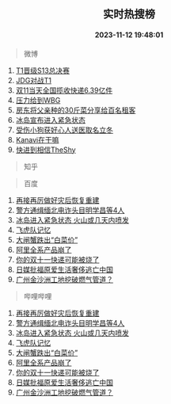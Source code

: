 <div align="center"><h2>实时热搜榜</h2><h4>2023-11-12 19:48:01</h4></div>

> 微博  

1. [T1晋级S13总决赛](https://s.weibo.com/weibo?q=%23T1%E6%99%8B%E7%BA%A7S13%E6%80%BB%E5%86%B3%E8%B5%9B%23&t=31&band_rank=1&Refer=top)<br />
2. [JDG对战T1](https://s.weibo.com/weibo?q=%23JDG%E5%AF%B9%E6%88%98T1%23&t=31&band_rank=2&Refer=top)<br />
3. [双11当天全国揽收快递6.39亿件](https://s.weibo.com/weibo?q=%23%E5%8F%8C11%E5%BD%93%E5%A4%A9%E5%85%A8%E5%9B%BD%E6%8F%BD%E6%94%B6%E5%BF%AB%E9%80%926.39%E4%BA%BF%E4%BB%B6%23&t=31&band_rank=3&Refer=top)<br />
4. [压力给到WBG](https://s.weibo.com/weibo?q=%23%E5%8E%8B%E5%8A%9B%E7%BB%99%E5%88%B0WBG%23&t=31&band_rank=4&Refer=top)<br />
5. [房东将父亲种的30斤菜分享给百名租客](https://s.weibo.com/weibo?q=%23%E6%88%BF%E4%B8%9C%E5%B0%86%E7%88%B6%E4%BA%B2%E7%A7%8D%E7%9A%8430%E6%96%A4%E8%8F%9C%E5%88%86%E4%BA%AB%E7%BB%99%E7%99%BE%E5%90%8D%E7%A7%9F%E5%AE%A2%23&t=31&band_rank=5&Refer=top)<br />
6. [冰岛宣布进入紧急状态](https://s.weibo.com/weibo?q=%23%E5%86%B0%E5%B2%9B%E5%AE%A3%E5%B8%83%E8%BF%9B%E5%85%A5%E7%B4%A7%E6%80%A5%E7%8A%B6%E6%80%81%23&t=31&band_rank=6&Refer=top)<br />
7. [受伤小狗获好心人送医取名立冬](https://s.weibo.com/weibo?q=%23%E5%8F%97%E4%BC%A4%E5%B0%8F%E7%8B%97%E8%8E%B7%E5%A5%BD%E5%BF%83%E4%BA%BA%E9%80%81%E5%8C%BB%E5%8F%96%E5%90%8D%E7%AB%8B%E5%86%AC%23&t=31&band_rank=7&Refer=top)<br />
8. [Kanavi在干嘛](https://s.weibo.com/weibo?q=%23Kanavi%E5%9C%A8%E5%B9%B2%E5%98%9B%23&t=31&band_rank=8&Refer=top)<br />
9. [快进到相信TheShy](https://s.weibo.com/weibo?q=%E5%BF%AB%E8%BF%9B%E5%88%B0%E7%9B%B8%E4%BF%A1TheShy&t=31&band_rank=9&Refer=top)<br />

> 知乎  


> 百度  

1. [再接再厉做好灾后恢复重建](https://www.baidu.com/s?wd=%E5%86%8D%E6%8E%A5%E5%86%8D%E5%8E%89%E5%81%9A%E5%A5%BD%E7%81%BE%E5%90%8E%E6%81%A2%E5%A4%8D%E9%87%8D%E5%BB%BA&sa=fyb_news&rsv_dl=fyb_news)<br />
2. [警方通缉缅北电诈头目明学昌等4人](https://www.baidu.com/s?wd=%E8%AD%A6%E6%96%B9%E9%80%9A%E7%BC%89%E7%BC%85%E5%8C%97%E7%94%B5%E8%AF%88%E5%A4%B4%E7%9B%AE%E6%98%8E%E5%AD%A6%E6%98%8C%E7%AD%894%E4%BA%BA&sa=fyb_news&rsv_dl=fyb_news)<br />
3. [冰岛进入紧急状态 火山或几天内喷发](https://www.baidu.com/s?wd=%E5%86%B0%E5%B2%9B%E8%BF%9B%E5%85%A5%E7%B4%A7%E6%80%A5%E7%8A%B6%E6%80%81+%E7%81%AB%E5%B1%B1%E6%88%96%E5%87%A0%E5%A4%A9%E5%86%85%E5%96%B7%E5%8F%91&sa=fyb_news&rsv_dl=fyb_news)<br />
4. [飞虎队记忆](https://www.baidu.com/s?wd=%E9%A3%9E%E8%99%8E%E9%98%9F%E8%AE%B0%E5%BF%86&sa=fyb_news&rsv_dl=fyb_news)<br />
5. [大闸蟹跌出“白菜价”](https://www.baidu.com/s?wd=%E5%A4%A7%E9%97%B8%E8%9F%B9%E8%B7%8C%E5%87%BA%E2%80%9C%E7%99%BD%E8%8F%9C%E4%BB%B7%E2%80%9D&sa=fyb_news&rsv_dl=fyb_news)<br />
6. [阿里全系产品崩了](https://www.baidu.com/s?wd=%E9%98%BF%E9%87%8C%E5%85%A8%E7%B3%BB%E4%BA%A7%E5%93%81%E5%B4%A9%E4%BA%86&sa=fyb_news&rsv_dl=fyb_news)<br />
7. [你的双十一快递可能被烧了](https://www.baidu.com/s?wd=%E4%BD%A0%E7%9A%84%E5%8F%8C%E5%8D%81%E4%B8%80%E5%BF%AB%E9%80%92%E5%8F%AF%E8%83%BD%E8%A2%AB%E7%83%A7%E4%BA%86&sa=fyb_news&rsv_dl=fyb_news)<br />
8. [日媒批福原爱生活奢侈逃亡中国](https://www.baidu.com/s?wd=%E6%97%A5%E5%AA%92%E6%89%B9%E7%A6%8F%E5%8E%9F%E7%88%B1%E7%94%9F%E6%B4%BB%E5%A5%A2%E4%BE%88%E9%80%83%E4%BA%A1%E4%B8%AD%E5%9B%BD&sa=fyb_news&rsv_dl=fyb_news)<br />
9. [广州金沙洲工地挖破燃气管道？](https://www.baidu.com/s?wd=%E5%B9%BF%E5%B7%9E%E9%87%91%E6%B2%99%E6%B4%B2%E5%B7%A5%E5%9C%B0%E6%8C%96%E7%A0%B4%E7%87%83%E6%B0%94%E7%AE%A1%E9%81%93%EF%BC%9F&sa=fyb_news&rsv_dl=fyb_news)<br />

> 哔哩哔哩  

1. [再接再厉做好灾后恢复重建](https://www.baidu.com/s?wd=%E5%86%8D%E6%8E%A5%E5%86%8D%E5%8E%89%E5%81%9A%E5%A5%BD%E7%81%BE%E5%90%8E%E6%81%A2%E5%A4%8D%E9%87%8D%E5%BB%BA&sa=fyb_news&rsv_dl=fyb_news)<br />
2. [警方通缉缅北电诈头目明学昌等4人](https://www.baidu.com/s?wd=%E8%AD%A6%E6%96%B9%E9%80%9A%E7%BC%89%E7%BC%85%E5%8C%97%E7%94%B5%E8%AF%88%E5%A4%B4%E7%9B%AE%E6%98%8E%E5%AD%A6%E6%98%8C%E7%AD%894%E4%BA%BA&sa=fyb_news&rsv_dl=fyb_news)<br />
3. [冰岛进入紧急状态 火山或几天内喷发](https://www.baidu.com/s?wd=%E5%86%B0%E5%B2%9B%E8%BF%9B%E5%85%A5%E7%B4%A7%E6%80%A5%E7%8A%B6%E6%80%81+%E7%81%AB%E5%B1%B1%E6%88%96%E5%87%A0%E5%A4%A9%E5%86%85%E5%96%B7%E5%8F%91&sa=fyb_news&rsv_dl=fyb_news)<br />
4. [飞虎队记忆](https://www.baidu.com/s?wd=%E9%A3%9E%E8%99%8E%E9%98%9F%E8%AE%B0%E5%BF%86&sa=fyb_news&rsv_dl=fyb_news)<br />
5. [大闸蟹跌出“白菜价”](https://www.baidu.com/s?wd=%E5%A4%A7%E9%97%B8%E8%9F%B9%E8%B7%8C%E5%87%BA%E2%80%9C%E7%99%BD%E8%8F%9C%E4%BB%B7%E2%80%9D&sa=fyb_news&rsv_dl=fyb_news)<br />
6. [阿里全系产品崩了](https://www.baidu.com/s?wd=%E9%98%BF%E9%87%8C%E5%85%A8%E7%B3%BB%E4%BA%A7%E5%93%81%E5%B4%A9%E4%BA%86&sa=fyb_news&rsv_dl=fyb_news)<br />
7. [你的双十一快递可能被烧了](https://www.baidu.com/s?wd=%E4%BD%A0%E7%9A%84%E5%8F%8C%E5%8D%81%E4%B8%80%E5%BF%AB%E9%80%92%E5%8F%AF%E8%83%BD%E8%A2%AB%E7%83%A7%E4%BA%86&sa=fyb_news&rsv_dl=fyb_news)<br />
8. [日媒批福原爱生活奢侈逃亡中国](https://www.baidu.com/s?wd=%E6%97%A5%E5%AA%92%E6%89%B9%E7%A6%8F%E5%8E%9F%E7%88%B1%E7%94%9F%E6%B4%BB%E5%A5%A2%E4%BE%88%E9%80%83%E4%BA%A1%E4%B8%AD%E5%9B%BD&sa=fyb_news&rsv_dl=fyb_news)<br />
9. [广州金沙洲工地挖破燃气管道？](https://www.baidu.com/s?wd=%E5%B9%BF%E5%B7%9E%E9%87%91%E6%B2%99%E6%B4%B2%E5%B7%A5%E5%9C%B0%E6%8C%96%E7%A0%B4%E7%87%83%E6%B0%94%E7%AE%A1%E9%81%93%EF%BC%9F&sa=fyb_news&rsv_dl=fyb_news)<br />
